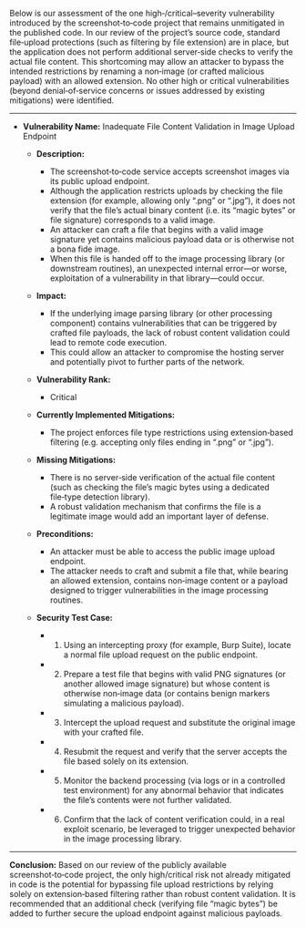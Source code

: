 Below is our assessment of the one high‐/critical–severity vulnerability introduced by the screenshot‑to‑code project that remains unmitigated in the published code. In our review of the project’s source code, standard file‐upload protections (such as filtering by file extension) are in place, but the application does not perform additional server‑side checks to verify the actual file content. This shortcoming may allow an attacker to bypass the intended restrictions by renaming a non‐image (or crafted malicious payload) with an allowed extension. No other high or critical vulnerabilities (beyond denial‑of‑service concerns or issues addressed by existing mitigations) were identified.

----------------------------------------

- **Vulnerability Name:** Inadequate File Content Validation in Image Upload Endpoint

  - **Description:**
    - The screenshot‑to‑code service accepts screenshot images via its public upload endpoint.
    - Although the application restricts uploads by checking the file extension (for example, allowing only “.png” or “.jpg”), it does not verify that the file’s actual binary content (i.e. its “magic bytes” or file signature) corresponds to a valid image.
    - An attacker can craft a file that begins with a valid image signature yet contains malicious payload data or is otherwise not a bona fide image.
    - When this file is handed off to the image processing library (or downstream routines), an unexpected internal error—or worse, exploitation of a vulnerability in that library—could occur.

  - **Impact:**
    - If the underlying image parsing library (or other processing component) contains vulnerabilities that can be triggered by crafted file payloads, the lack of robust content validation could lead to remote code execution.
    - This could allow an attacker to compromise the hosting server and potentially pivot to further parts of the network.

  - **Vulnerability Rank:**
    - Critical

  - **Currently Implemented Mitigations:**
    - The project enforces file type restrictions using extension‑based filtering (e.g. accepting only files ending in “.png” or “.jpg”).

  - **Missing Mitigations:**
    - There is no server‑side verification of the actual file content (such as checking the file’s magic bytes using a dedicated file‑type detection library).
    - A robust validation mechanism that confirms the file is a legitimate image would add an important layer of defense.

  - **Preconditions:**
    - An attacker must be able to access the public image upload endpoint.
    - The attacker needs to craft and submit a file that, while bearing an allowed extension, contains non‑image content or a payload designed to trigger vulnerabilities in the image processing routines.

  - **Security Test Case:**
    - 1. Using an intercepting proxy (for example, Burp Suite), locate a normal file upload request on the public endpoint.
    - 2. Prepare a test file that begins with valid PNG signatures (or another allowed image signature) but whose content is otherwise non‑image data (or contains benign markers simulating a malicious payload).
    - 3. Intercept the upload request and substitute the original image with your crafted file.
    - 4. Resubmit the request and verify that the server accepts the file based solely on its extension.
    - 5. Monitor the backend processing (via logs or in a controlled test environment) for any abnormal behavior that indicates the file’s contents were not further validated.
    - 6. Confirm that the lack of content verification could, in a real exploit scenario, be leveraged to trigger unexpected behavior in the image processing library.

----------------------------------------

**Conclusion:**
Based on our review of the publicly available screenshot‑to‑code project, the only high/critical risk not already mitigated in code is the potential for bypassing file upload restrictions by relying solely on extension‑based filtering rather than robust content validation. It is recommended that an additional check (verifying file “magic bytes”) be added to further secure the upload endpoint against malicious payloads.
